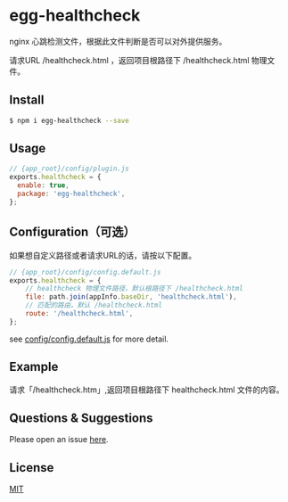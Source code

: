 # egg-healthcheck

nginx 心跳检测文件，根据此文件判断是否可以对外提供服务。

请求URL /healthcheck.html ，返回项目根路径下 /healthcheck.html 物理文件。

## Install

```bash
$ npm i egg-healthcheck --save
```

## Usage

```js
// {app_root}/config/plugin.js
exports.healthcheck = {
  enable: true,
  package: 'egg-healthcheck',
};
```

## Configuration（可选）

如果想自定义路径或者请求URL的话，请按以下配置。
```js
// {app_root}/config/config.default.js
exports.healthcheck = {
    // healthcheck 物理文件路径，默认根路径下 /healthcheck.html
    file: path.join(appInfo.baseDir, 'healthcheck.html'),
    // 匹配的路由，默认 /healthcheck.html
    route: '/healthcheck.html',
};
```

see [config/config.default.js](config/config.default.js) for more detail.

## Example

请求「/healthcheck.htm」,返回项目根路径下 healthcheck.html 文件的内容。

## Questions & Suggestions

Please open an issue [here](https://github.com/eggjs/egg/issues).

## License

[MIT](LICENSE)
